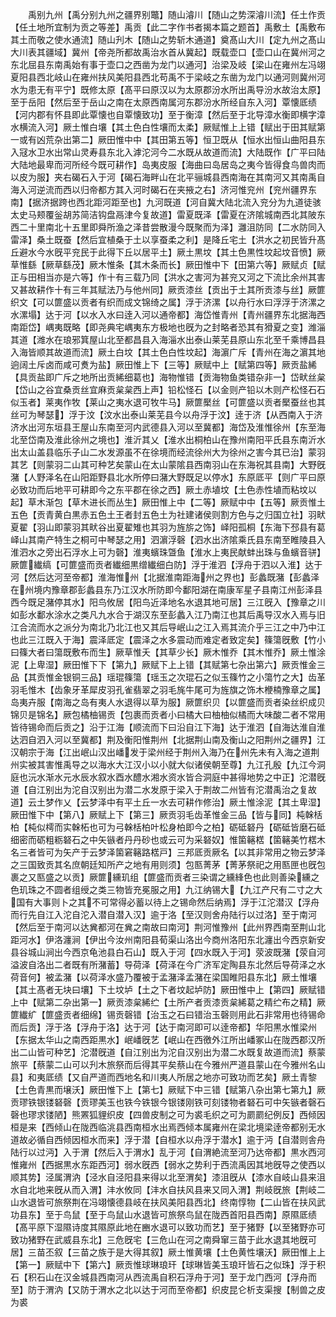 <!-- { "loadSidebar": true } -->
　　禹别九州【禹分别九州之疆界别鼈】随山濬川【随山之势深濬川流】任土作贡【任土地所宜制为贡之等差】禹贡【此二字作书者揭本篇之题首】禹敷土【禹敷布其土而敬之使水通流】随山刋木【随山之势斩木通道】奠髙山大川【定九州之髙山大川表其疆域】冀州【帝尧所都故禹治水首从冀起】既载壶口【壶口山在冀州河之东北屈县东南禹始有事于壶口之西凿为龙门以通河】治梁及岐【梁山在雍州左冯翊夏阳县西北岐山在雍州扶风美阳县西北苟禹不于梁岐之东凿为龙门以通河则冀州河水为患无有平宁】既修太原【髙平曰原汉以为太原郡汾水所出禹导汾水故治太原】至于岳阳【然后至于岳山之南在太原西南属河东郡汾水所经自东入河】覃懐厎绩【河内郡有怀县即此覃懐也自覃懐致功】至于衡漳【然后至于北导漳水衡即横字漳水横流入河】厥土惟白壤【其土色白性壤而太柔】厥赋惟上上错【赋出于田其赋第一或有凶荒杂出第二】厥田惟中中【其田第五等】恒卫既从【恒水出恒山曲阳县东入冦水卫水出常山灵寿县东北入滹沱河今二水既从故道而流】大陆既作【广平曰陆大陆地最卑而河所经今既可耕作】岛夷皮服【海曲曰岛居岛之夷今皆得食鸟兽肉而以皮为服】夹右碣石入于河【碣石海畔山在北平骊城县西南海在其南河又其南禹自海入河逆流而西以归帝都方其入河时碣石在夹掖之右】济河惟兖州【兖州疆界东南】【据济据跨也西北距河距至也】九河既道【河自冀大陆北流入兖分为九道徒骇太史马颊覆釡胡苏简洁钩盘鬲津今复故道】雷夏既泽【雷夏在济隂城南西北其陂东西二十里南北十五里即舜所渔之泽昔尝散漫今既聚而为泽】灉沮防同【二水防同入雷泽】桑土既蚕【然后宜植桑于土以享蚕柔之利】是降丘宅土【洪水之初民皆升髙丘避水今水旣平兖民于此得下丘以居平土】厥土黒坟【其土色黒性坟起坟音愤】厥草惟繇【厥草繇茂】厥木惟条【其木条而长】厥田惟中下【田第六等】厥赋贞【赋正与田相当亦是六等】作十有三载乃同【洪水之害河为甚兖又河之下流比余州其害又甚故耕作十有三年其赋法乃与他州同】厥贡漆丝【贡出于土其所贡漆与丝】厥篚织文【可以篚盛以贡者有织而成文锦绮之属】浮于济漯【以舟行水曰浮浮于济漯之水漯塌】达于河【以水入水曰逹入河以通帝都】海岱惟青州【青州疆界东北据海西南距岱】嵎夷既略【即尧典宅嵎夷东方极地也旣为之封略者恐其有猾夏之变】潍淄其道【潍水在琅邪箕屋山北至都昌县入海淄水出泰山莱芜县原山东北至千乘博昌县入海皆顺其故道而流】厥土白坟【其土色白性坟起】海濵广斥【青州在海之濵其地逈阔土斥卤而咸可煑为盐】厥田惟上下【三等】厥赋中上【赋第四等】厥贡盐絺【具贡盐即广斥之地所出贡絺细葛也】海物惟错【贡海物鱼类错杂非一】岱畎丝枲【岱山之谷宜桑贡丝宜麻贡枲枲西上声】铅松怪石【以金则产铅以木则产松怪石石似玉者】莱夷作牧【莱山之夷水退可牧牛马】厥篚檿丝【可篚盛以贡者檿蚕丝也其丝可为琴瑟】浮于汶【汶水出泰山莱芜县今以舟浮于汶】逹于济【从西南入于济济水出河东垣县王屋山东南至河内武德县入河以至冀都】海岱及淮惟徐州【东至海北至岱南及淮此徐州之境也】淮沂其乂【淮水出桐柏山在豫州南阳平氏县东南沂水出太山盖县临乐子山二水发源虽不在徐境而经流徐州大为徐州之害今其已治】蒙羽其艺【则蒙羽二山其可种艺矣蒙山在太山蒙隂县西南羽山在东海祝其县南】大野旣潴【人野泽名在山阳距野县北水所停曰潴大野既足以停水】东原厎平【则广平曰原必致功而后地平可耕即今之东平郡在徐之西】厥土赤埴坟【土色赤性埴而粘坟以起】草木渐包【草木进长而丛生】厥田惟上中【二等】厥赋中中【五等】厥贡惟土五色【贡青黄白黒赤五色土王者封五色土为社建诸侯则割方色与之归国立社】羽畎夏翟【羽山即蒙羽其畎谷出夏翟雉也其羽为旌旂之饰】峄阳孤桐【东海下邳县有葛峄山其南产特生之桐可中琴瑟之用】泗濵浮磬【泗水出济隂乘氏县东南至睢陵县入淮泗水之旁出石浮水上可为磬】淮夷蠙珠曁鱼【淮水上夷民献蚌出珠与鱼蠙音骈】厥篚纎缟【可篚盛而贡者纎细黒缯纎细白防】浮于淮泗【浮舟于泗以入淮】达于河【然后达河至帝都】淮海惟州【北据淮南距海州之界也】彭蠡既潴【彭蠡泽在州境内豫章郡彭蠡县东乃江汉水所防即今鄱阳湖在南康军星子县南江州彭泽县西今既足潴停其水】阳鸟攸居【阳鸟近泽地名水退其地可居】三江旣入【豫章之川如彭水鄱水涂水之类凡九水合于湖汉东至彭蠡入江乃南江也其后禹导汉水入焉与旧江合流而水之派分为南北乃北江也又其后导岷山之江入焉其流介乎三江之中乃中江也此三江既入于海】震泽厎定【震泽之水多震动而难定者致定矣】篠簜旣敷【竹小曰篠大者曰簜既敷布而生】厥草惟夭【其草少长】厥木惟乔【其木惟乔】厥土惟涂泥【上卑湿】厥田惟下下【第九】厥赋下上上错【其赋第七杂出第六】厥贡惟金三品【其贡惟金银铜三品】瑶琨篠簜【瑶玉之次琨石之似玉篠竹之小簜竹之大】齿革羽毛惟木【齿象牙革犀皮羽孔雀翡翠之羽毛旄牛尾可为旌旗之饰木楩楠豫章之属】岛夷卉服【南海之岛有夷人水退得以草为服】厥篚织贝【以篚盛而贡者染丝织成贝锦贝是锦名】厥包橘柚锡贡【包裹而贡者小曰橘大曰柚柚似橘而大味酸二者不常用皆待锡命而后贡之】沿于江海【顺流而下曰沿自江下海】达于淮泗【自海达淮自淮达泗自泗入河以至冀都】荆及衡阳惟荆州【北据荆山南及衡山之阳荆州之疆界】江汉朝宗于海【江出岷山汉出嶓发于梁州经于荆州入海乃在州先未有入海之道荆州实被其害惟禹导之以海水大江汉小以小就大似诸侯朝至尊】九江孔殷【九江今洞庭也沅水渐水元水辰水叙水酉水醴水湘水资水皆合洞庭中甚得地势之中正】沱潜旣道【自江别出为沱自汉别出为潜二水发原于梁入于荆故二州皆有沱潜禹治之复故道】云土梦作乂【云梦泽中有平土丘一水去可耕作修治】厥土惟涂泥【其土卑湿】厥田惟下中【第八】厥赋上下【第三】厥贡羽毛齿革惟金三品【皆与同】杶榦栝柏【杶似樗而实榦柘也可为弓榦栝柏叶松身柏即今之柏】砺砥砮丹【砺砥皆磨石砥细密而砺粗粝砮石之中矢镞者丹丹砂也或云可为采砮奴】惟箘簵楛【箘簵美竹楛木名三者皆可为矢产于云梦泽箘窘簵路楛戸】三邦厎贡厥名【以其非常用之物云梦泽之三国致贡其名庶朝廷知所产之地有用则须】包匦菁茅【菁茅祭祀之用匦匣也旣包裹之又匦盛之以贡】厥篚纁玑组【篚盛而贡者三染谓之纁綘色也此则善染纁之色玑珠之不圆者组绶之类三物皆充冕服之用】九江纳锡大【九江产尺有二寸之大国有大事则卜之其不可常得必蓄以待上之锡命然后纳焉】浮于江沱潜汉【浮舟而行先自江入沱自沱入潜自潜入汉】逾于洛【至汉则舍舟陆行以过洛】至于南河【然后至于南河以达兾都河在兾之南故曰南河】荆河惟豫州【此州界西南至荆山北距河水】伊洛瀍涧【伊出今汝州南阳县荀渠山洛出今商州洛阳东北瀍出今西京新安县谷城山涧出今西京龟池县白石山】既入于河【四水既入于河】荥波既潴【荥自河溢波自洛出二者既有所潴蓄】导荷泽【荷泽在今广济军定陶县东北然后导荷泽之水荷音何】被孟潴【以荷泽水盛乃覆被于孟潴泽孟潴在梁国睢阳县东北】厥土惟壤【其土髙者无块曰壤】下土坟垆【土之下者坟起垆防】厥田惟中上【第四】厥赋错上中【赋第二杂出第一】厥贡漆枲絺纻【土所产者贡漆贡枲絺葛之精纻布之精】厥篚纎纩【篚盛贡者细绵】锡贡磬错【治玉之石曰错治玉磬则用此石非常用也待锡命而后贡】浮于洛【浮舟于洛】达于河【达于南河即可以逹帝都】华阳黒水惟梁州【东据太华山之南西距黒水】岷嶓旣艺【岷山在西徼外江所出嶓冢山在陇西郡汉所出二山皆可种艺】沱潜旣道【自江别出为沱自汉别出为潜二水既复故道而流】蔡蒙旅平【蔡蒙二山可以刋木旅祭而后得其平矣蔡山在今雅州严道县蒙山在今雅州名山县】和夷厎绩【又自严道而西地名和川夷人所居之地亦可致功而艺矣】厥土青黎【土色青黒而壌沃】厥田惟下上【第七】厥赋下中三错【赋第八杂出第七第九】厥贡璆铁银镂砮磬【贡璆美玉也铁今铁银今银镂刚铁可刻镂物者砮石可中矢镞者磬石磬也璆求镂陋】熊罴狐貍织皮【四兽皮制之可为裘毛织之可为罽罽纪例反】西倾因桓是来【西倾山在陇西临洮县西南桓水出焉西倾本属雍州在梁北境梁逹帝都别无水道故必循自西倾因桓水而来】浮于潜【自桓水以舟浮于潜水】逾于沔【自潜则舎舟陆行以过沔】入于渭【然后入于渭水】乱于河【自渭絶流至河乃达帝都】黒水西河惟雍州【西据黒水东距西河】弱水旣西【弱水之势利于西流禹因其地旣导之使西以顺其势】泾属渭汭【泾水自泾阳县来得以北至渭矣】漆沮旣从【漆水自岐山县来沮水自北地来旣从而入渭】沣水攸同【沣水自扶风县来又同入渭】荆岐旣旅【荆岐二山水退皆可旅祭荆在冯翊懐德县岐在扶风美阳县西北】终南惇物【二山皆在扶风武功县东】至于鸟鼠【至于鸟鼠山水退皆可旅祭鸟鼠在陇西首阳县西南】原隰厎绩【髙平原下湿隰诗度其隰原此地在豳水退可以致功而艺】至于猪野【以至猪野亦可致功猪野在武威县东北】三危旣宅【三危山在河之南舜窜三苗于此水退其地旣可居】三苗丕叙【三苗之族于是大得其叙】厥土惟黄壤【土色黄性壤沃】厥田惟上上【第一】厥赋中下【第六】厥贡惟球琳琅玕【球琳皆美玉琅玕皆石之似珠】浮于积石【积石山在汉金城县西南河从西流禹自积石浮舟于河】至于龙门西河【浮舟而至】防于渭汭【又防于渭水之北以达于河而至帝都】织皮昆仑析支渠搜【制兽之皮为裘
